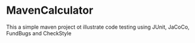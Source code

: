 # MavenCalculator
This a simple maven project ot illustrate code testing using JUnit, JaCoCo, FundBugs and CheckStyle 
